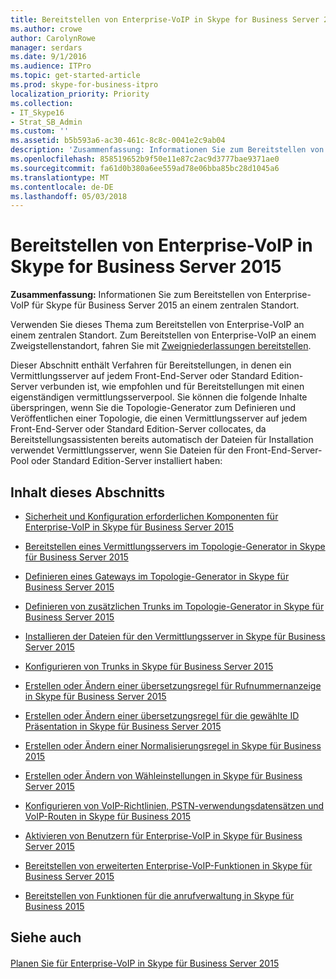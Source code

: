 ```yaml
---
title: Bereitstellen von Enterprise-VoIP in Skype for Business Server 2015
ms.author: crowe
author: CarolynRowe
manager: serdars
ms.date: 9/1/2016
ms.audience: ITPro
ms.topic: get-started-article
ms.prod: skype-for-business-itpro
localization_priority: Priority
ms.collection:
- IT_Skype16
- Strat_SB_Admin
ms.custom: ''
ms.assetid: b5b593a6-ac30-461c-8c8c-0041e2c9ab04
description: 'Zusammenfassung: Informationen Sie zum Bereitstellen von Enterprise-VoIP für Skype für Business Server 2015 an einem zentralen Standort.'
ms.openlocfilehash: 858519652b9f50e11e87c2ac9d3777bae9371ae0
ms.sourcegitcommit: fa61d0b380a6ee559ad78e06bba85bc28d1045a6
ms.translationtype: MT
ms.contentlocale: de-DE
ms.lasthandoff: 05/03/2018
---
```

# <a name="deploy-enterprise-voice-in-skype-for-business-server-2015"></a>Bereitstellen von Enterprise-VoIP in Skype for Business Server 2015
 
**Zusammenfassung:** Informationen Sie zum Bereitstellen von Enterprise-VoIP für Skype für Business Server 2015 an einem zentralen Standort.
  
Verwenden Sie dieses Thema zum Bereitstellen von Enterprise-VoIP an einem zentralen Standort. Zum Bereitstellen von Enterprise-VoIP an einem Zweigstellenstandort, fahren Sie mit [Zweigniederlassungen bereitstellen](http://technet.microsoft.com/library/1475dee0-66ae-4ee5-b6f1-7409b4bbff45.aspx).
  
Dieser Abschnitt enthält Verfahren für Bereitstellungen, in denen ein Vermittlungsserver auf jedem Front-End-Server oder Standard Edition-Server verbunden ist, wie empfohlen und für Bereitstellungen mit einen eigenständigen vermittlungsserverpool. Sie können die folgende Inhalte überspringen, wenn Sie die Topologie-Generator zum Definieren und Veröffentlichen einer Topologie, die einen Vermittlungsserver auf jedem Front-End-Server oder Standard Edition-Server collocates, da Bereitstellungsassistenten bereits automatisch der Dateien für Installation verwendet Vermittlungsserver, wenn Sie Dateien für den Front-End-Server-Pool oder Standard Edition-Server installiert haben:
## <a name="in-this-section"></a>Inhalt dieses Abschnitts

- [Sicherheit und Konfiguration erforderlichen Komponenten für Enterprise-VoIP in Skype für Business Server 2015](enterprise-voice-security.md)
    
- [Bereitstellen eines Vermittlungsservers im Topologie-Generator in Skype für Business Server 2015](deploy-a-mediation-server.md)
    
- [Definieren eines Gateways im Topologie-Generator in Skype für Business Server 2015](define-a-gateway.md)
    
- [Definieren von zusätzlichen Trunks im Topologie-Generator in Skype für Business Server 2015](define-additional-trunks.md)
    
- [Installieren der Dateien für den Vermittlungsserver in Skype für Business Server 2015](install-mediation-server.md)
    
- [Konfigurieren von Trunks in Skype für Business Server 2015](configure-trunks.md)
    
- [Erstellen oder Ändern einer übersetzungsregel für Rufnummernanzeige in Skype für Business Server 2015](caller-id-presentation-rules.md)
    
- [Erstellen oder Ändern einer übersetzungsregel für die gewählte ID Präsentation in Skype für Business Server 2015](called-id-presentation-rules.md)
    
- [Erstellen oder Ändern einer Normalisierungsregel in Skype für Business 2015](normalization-rules.md)
    
- [Erstellen oder Ändern von Wähleinstellungen in Skype für Business Server 2015](dial-plans.md)
    
- [Konfigurieren von VoIP-Richtlinien, PSTN-verwendungsdatensätzen und VoIP-Routen in Skype für Business 2015](voice-and-pstn.md)
    
- [Aktivieren von Benutzern für Enterprise-VoIP in Skype für Business Server 2015](enable-users-for-enterprise-voice.md)
    
- [Bereitstellen von erweiterten Enterprise-VoIP-Funktionen in Skype für Business Server 2015](deploy-advanced-enterprise-voice-features.md)
    
- [Bereitstellen von Funktionen für die anrufverwaltung in Skype für Business 2015](deploy-call-management-features.md)
    
## <a name="see-also"></a>Siehe auch

#### 

[Planen Sie für Enterprise-VoIP in Skype für Business Server 2015](../../plan-your-deployment/enterprise-voice-solution/enterprise-voice.md)

